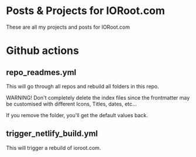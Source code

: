 # Posts & Projects for IORoot.com

These are all my projects and posts for IORoot.com

# Github actions

## repo_readmes.yml

This will go through all repos and rebuild all folders in this repo.

WARNING! Don't completely delete the index files since the frontmatter may be customised
with different Icons, Titles, dates, etc...

If you remove the folder, you'll get the default values back.

## trigger_netlify_build.yml

This will trigger a rebuild of ioroot.com.